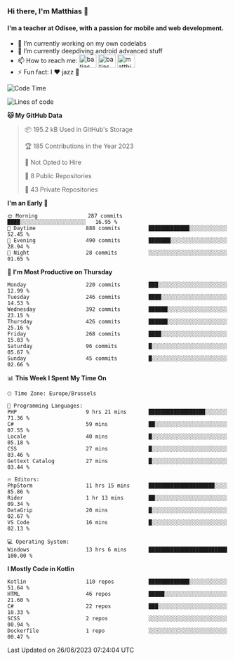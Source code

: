 ### Hi there, I'm Matthias 👋

#### I'm a teacher at Odisee, with a passion for mobile and web development.

- 🔭 I’m currently working on my own codelabs
- 🌱 I’m currently deepdiving android advanced stuff
- 📫 How to reach me: <a href="https://dev.to/batjas" target="_blank"><img align="center" src="https://raw.githubusercontent.com/rahuldkjain/github-profile-readme-generator/master/src/images/icons/Social/devto.svg" alt="batjas" height="30" width="40" /></a>
<a href="https://twitter.com/batjas" target="_blank"><img align="center" src="https://raw.githubusercontent.com/rahuldkjain/github-profile-readme-generator/master/src/images/icons/Social/twitter.svg" alt="batjas" height="30" width="40" /></a>
<a href="https://linkedin.com/in/matthiasdruwé" target="_blank"><img align="center" src="https://raw.githubusercontent.com/rahuldkjain/github-profile-readme-generator/master/src/images/icons/Social/linked-in-alt.svg" alt="matthiasdruwé" height="30" width="40" /></a>
- ⚡ Fun fact: I ❤ jazz 🎷


<!--START_SECTION:waka-->
![Code Time](http://img.shields.io/badge/Code%20Time-799%20hrs%2047%20mins-blue)

![Lines of code](https://img.shields.io/badge/From%20Hello%20World%20I%27ve%20Written-1.8%20million%20lines%20of%20code-blue)

**🐱 My GitHub Data** 

> 📦 195.2 kB Used in GitHub's Storage 
 > 
> 🏆 185 Contributions in the Year 2023
 > 
> 🚫 Not Opted to Hire
 > 
> 📜 8 Public Repositories 
 > 
> 🔑 43 Private Repositories 
 > 
**I'm an Early 🐤** 

```text
🌞 Morning                287 commits         ████░░░░░░░░░░░░░░░░░░░░░   16.95 % 
🌆 Daytime                888 commits         █████████████░░░░░░░░░░░░   52.45 % 
🌃 Evening                490 commits         ███████░░░░░░░░░░░░░░░░░░   28.94 % 
🌙 Night                  28 commits          ░░░░░░░░░░░░░░░░░░░░░░░░░   01.65 % 
```
📅 **I'm Most Productive on Thursday** 

```text
Monday                   220 commits         ███░░░░░░░░░░░░░░░░░░░░░░   12.99 % 
Tuesday                  246 commits         ████░░░░░░░░░░░░░░░░░░░░░   14.53 % 
Wednesday                392 commits         ██████░░░░░░░░░░░░░░░░░░░   23.15 % 
Thursday                 426 commits         ██████░░░░░░░░░░░░░░░░░░░   25.16 % 
Friday                   268 commits         ████░░░░░░░░░░░░░░░░░░░░░   15.83 % 
Saturday                 96 commits          █░░░░░░░░░░░░░░░░░░░░░░░░   05.67 % 
Sunday                   45 commits          █░░░░░░░░░░░░░░░░░░░░░░░░   02.66 % 
```


📊 **This Week I Spent My Time On** 

```text
🕑︎ Time Zone: Europe/Brussels

💬 Programming Languages: 
PHP                      9 hrs 21 mins       ██████████████████░░░░░░░   71.36 % 
C#                       59 mins             ██░░░░░░░░░░░░░░░░░░░░░░░   07.55 % 
Locale                   40 mins             █░░░░░░░░░░░░░░░░░░░░░░░░   05.18 % 
CSS                      27 mins             █░░░░░░░░░░░░░░░░░░░░░░░░   03.46 % 
Gettext Catalog          27 mins             █░░░░░░░░░░░░░░░░░░░░░░░░   03.44 % 

🔥 Editors: 
PhpStorm                 11 hrs 15 mins      █████████████████████░░░░   85.86 % 
Rider                    1 hr 13 mins        ██░░░░░░░░░░░░░░░░░░░░░░░   09.34 % 
DataGrip                 20 mins             █░░░░░░░░░░░░░░░░░░░░░░░░   02.67 % 
VS Code                  16 mins             █░░░░░░░░░░░░░░░░░░░░░░░░   02.13 % 

💻 Operating System: 
Windows                  13 hrs 6 mins       █████████████████████████   100.00 % 
```

**I Mostly Code in Kotlin** 

```text
Kotlin                   110 repos           █████████████░░░░░░░░░░░░   51.64 % 
HTML                     46 repos            █████░░░░░░░░░░░░░░░░░░░░   21.60 % 
C#                       22 repos            ███░░░░░░░░░░░░░░░░░░░░░░   10.33 % 
SCSS                     2 repos             ░░░░░░░░░░░░░░░░░░░░░░░░░   00.94 % 
Dockerfile               1 repo              ░░░░░░░░░░░░░░░░░░░░░░░░░   00.47 % 
```




 Last Updated on 26/06/2023 07:24:04 UTC
<!--END_SECTION:waka-->

